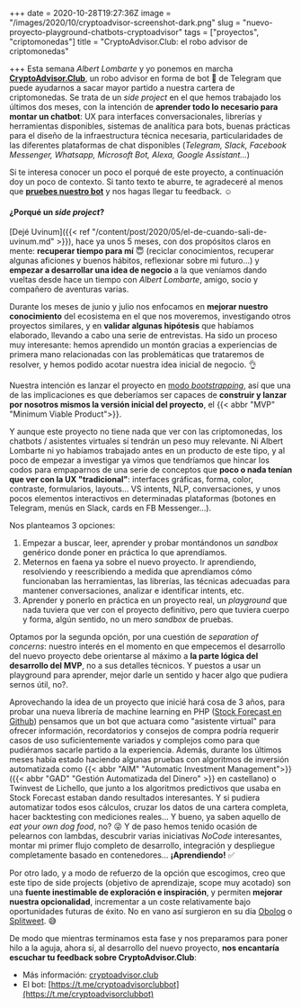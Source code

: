 +++
date = 2020-10-28T19:27:36Z
image = "/images/2020/10/cryptoadvisor-screenshot-dark.png"
slug = "nuevo-proyecto-playground-chatbots-cryptoadvisor"
tags = ["proyectos", "criptomonedas"]
title = "CryptoAdvisor.Club: el robo advisor de criptomonedas"

+++
Esta semana _Albert Lombarte_ y yo ponemos en marcha [**CryptoAdvisor.Club**](https://cryptoadvisor.club/es), un robo advisor en forma de bot 🤖 de Telegram que puede ayudarnos a sacar mayor partido a nuestra cartera de criptomonedas. Se trata de un _side project_ en el que hemos trabajado los últimos dos meses, con la intención de **aprender todo lo necesario para montar un chatbot**: UX para interfaces conversacionales, librerías y herramientas disponibles, sistemas de analítica para bots, buenas prácticas para el diseño de la infraestructura técnica necesaria, particularidades de las diferentes plataformas de chat disponibles (_Telegram, Slack, Facebook Messenger, Whatsapp, Microsoft Bot, Alexa, Google Assistant..._)

Si te interesa conocer un poco el porqué de este proyecto, a continuación doy un poco de contexto. Si tanto texto te aburre, te agradeceré al menos que [**pruebes nuestro bot**](https://cryptoadvisor.club/bot) y nos hagas llegar tu feedback. ☺️

#### ¿Porqué un _side project_?

[Dejé Uvinum]({{< ref "/content/post/2020/05/el-de-cuando-sali-de-uvinum.md" >}}), hace ya unos 5 meses, con dos propósitos claros en mente: **recuperar tiempo para mí** 😇 (reciclar conocimientos, recuperar algunas aficiones y buenos hábitos, reflexionar sobre mi futuro...) y **empezar a desarrollar una idea de negocio** a la que veníamos dando vueltas desde hace un tiempo con _Albert Lombarte_, amigo, socio y compañero de aventuras varias. 

Durante los meses de junio y julio nos enfocamos en **mejorar nuestro conocimiento** del ecosistema en el que nos moveremos, investigando otros proyectos similares, y en **validar algunas hipótesis** que habíamos elaborado, llevando a cabo una serie de entrevistas. Ha sido un proceso muy interesante: hemos aprendido un montón gracias a experiencias de primera mano relacionadas con las problemáticas que trataremos de resolver, y hemos podido acotar nuestra idea inicial de negocio. 👌

Nuestra intención es lanzar el proyecto en [modo _bootstrapping_](https://es.wikipedia.org/wiki/Bootstrapping_(negocios)), así que una de las implicaciones es que deberíamos ser capaces de **construir y lanzar por nosotros mismos la versión inicial del proyecto**, el {{< abbr "MVP" "Minimum Viable Product">}}.

Y aunque este proyecto no tiene nada que ver con las criptomonedas, los chatbots / asistentes virtuales sí tendrán un peso muy relevante. Ni Albert Lombarte ni yo habíamos trabajado antes en un producto de este tipo, y al poco de empezar a investigar ya vimos que tendríamos que hincar los codos para empaparnos de una serie de conceptos que **poco o nada tenían que ver con la UX "tradicional"**: interfaces gráficas, forma, color, contraste, formularios, layouts... VS intents, NLP, conversaciones, y unos pocos elementos interactivos en determinadas plataformas (botones en Telegram, menús en Slack, cards en FB Messenger...).

Nos planteamos 3 opciones:
 
1) Empezar a buscar, leer, aprender y probar montándonos un _sandbox_ genérico donde poner en práctica lo que aprendíamos.
2) Meternos en faena ya sobre el nuevo proyecto. Ir aprendiendo, resolviendo y reescribiendo a medida que aprendíamos cómo funcionaban las herramientas, las librerías, las técnicas adecuadas para mantener conversaciones, analizar e identificar intents, etc.
3) Aprender y ponerlo en práctica en un proyecto real, un _playground_ que nada tuviera que ver con el proyecto definitivo, pero que tuviera cuerpo y forma, algún sentido, no un mero _sandbox_ de pruebas.

Optamos por la segunda opción, por una cuestión de _separation of concerns_: nuestro interés en el momento en que empecemos el desarrollo del nuevo proyecto debe orientarse al máximo a **la parte lógica del desarrollo del MVP**, no a sus detalles técnicos. Y puestos a usar un playground para aprender, mejor darle un sentido y hacer algo que pudiera sernos útil, no?. 

Aprovechando la idea de un proyecto que inicié hará cosa de 3 años, para probar una nueva librería de machine learning en PHP ([Stock Forecast en Github](https://github.com/obokaman-com/stock-forecast)) pensamos que un bot que actuara como "asistente virtual" para ofrecer información, recordatorios y consejos de compra podría requerir casos de uso suficientemente variados y complejos como para que pudiéramos sacarle partido a la experiencia. Además, durante los últimos meses había estado haciendo algunas pruebas con algoritmos de inversión automatizada como {{< abbr "AIM" "Automatic Investment Management">}} ({{< abbr "GAD" "Gestión Automatizada del Dinero" >}} en castellano) o Twinvest de Lichello, que junto a los algoritmos predictivos que usaba en Stock Forecast estaban dando resultados interesantes. Y si pudiera automatizar todos esos cálculos, cruzar los datos de una cartera completa, hacer backtesting con mediciones reales... Y bueno, ya saben aquello de _eat your own dog food_, no? 😜 Y de paso hemos tenido ocasión de pelearnos con lambdas, descubrir varias iniciativas _NoCode_ interesantes, montar mi primer flujo completo de desarrollo, integración y despliegue completamente basado en contenedores... **¡Aprendiendo!** ✅

Por otro lado, y a modo de refuerzo de la opción que escogimos, creo que este tipo de side projects (objetivo de aprendizaje, scope muy acotado) son una **fuente inestimable de exploración e inspiración**, y permiten **mejorar nuestra opcionalidad**, incrementar a un coste relativamente bajo oportunidades futuras de éxito. No en vano así surgieron en su día [Obolog](https://www.genbeta.com/web/obolog-plataforma-espanola-de-creacion-de-blogs-totalmente-reformada) o [Splitweet](https://computerhoy.com/noticias/internet/hootsuite-compra-start-espanola-splitweet-2493). 😅

De modo que mientras terminamos esta fase y nos preparamos para poner hilo a la aguja, ahora sí, al desarrollo del nuevo proyecto, **nos encantaría escuchar tu feedback sobre CryptoAdvisor.Club**:
- Más información: [cryptoadvisor.club](https://cryptoadvisor.club/es)
- El bot: [https://t.me/cryptoadvisorclubbot](https://t.me/cryptoadvisorclubbot)
